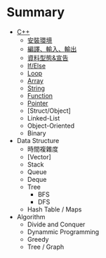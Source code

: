 # Summary

* [C++](cpp_sec/cpp.md)
  * [安裝環境](cpp_sec/install.md)
  * [編譯、輸入、輸出](cpp_sec/compile_io.md)
  * [資料型態&宣告](cpp_sec/Variable.md)
  * [If/Else](cpp_sec/if_else.md)
  * [Loop](cpp_sec/loop.md)
  * [Array](cpp_sec/array.md)
  * [String](cpp_sec/string.md)
  * [Function](cpp_sec/function.md)
  * [Pointer](cpp_sec/pointer.md)
  * [Struct/Object]
  * Linked-List
  * Object-Oriented
  * Binary
* Data Structure
  * 時間複雜度
  * [Vector]
  * Stack
  * Queue
  * Deque
  * Tree
    * BFS
    * DFS
  * Hash Table / Maps
* Algorithm
  * Divide and Conquer
  * Dynammic Programming
  * Greedy
  * Tree / Graph

